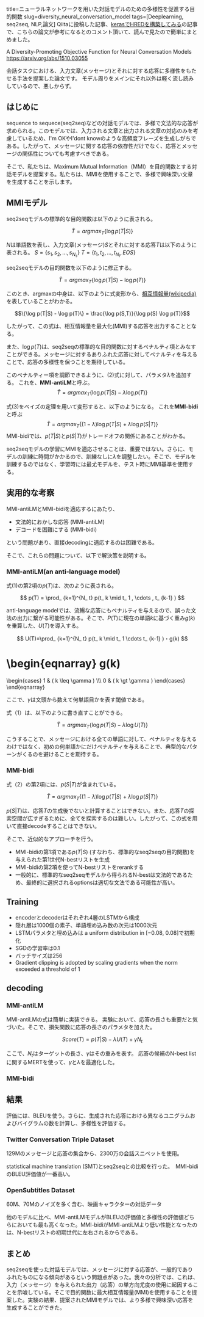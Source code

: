 title=ニューラルネットワークを用いた対話モデルのための多様性を促進する目的関数
slug=diversity_neural_conversation_model
tags=[Deeplearning, seq2seq, NLP,論文]
Qiitaに投稿した記事、[kerasでHREDを構築してみる](https://qiita.com/iss-f/items/0b5a2766e789213b42c1)の記事で、こちらの論文が参考になるとのコメント頂いて、読んで見たので簡単にまとめました。

A Diversity-Promoting Objective Function for Neural Conversation Models
https://arxiv.org/abs/1510.03055


会話タスクにおける、入力文章(メッセージ)とそれに対する応答に多様性をもたせる手法を提案した論文です。
モデル周りをメインにそれ以外は軽く流し読みしているので、悪しからず。

## はじめに
sequence to sequece(seq2seq)などの対話モデルでは、多様で文法的な応答が求められる。このモデルでは、入力される文章と出力される文章の対応のみを考慮しているため、I'm OKやI'dont knowのような高頻度フレーズを生成しがちである。したがって、メッセージに関する応答の依存性だけでなく、応答とメッセージの関係性についても考慮すべきである。

そこで、私たちは、Maximum Mutual Information（MMI）を目的関数とする対話モデルを提案する。私たちは、MMIを使用することで、多様で興味深い文章を生成することを示します。

## MMIモデル
seq2seqモデルの標準的な目的関数は以下のように表される。

$$\hat{T} = argmax_T\{\log p(T|S)\}$$

$N$は単語数を表し、入力文章(メッセージ)$S$とそれに対する応答$T$は以下のように表される。
$S = \{s_1, s_2, ..., s_{N_s} \}$
$T = \{t_1, t_2, ..., t_{N_t}, EOS\}$

seq2seqモデルの目的関数を以下のように修正する。

$$\hat{T} = argmax_T \{\log p(T|S) - \log p(T)\}$$

このとき、argmaxの中身は、以下のように式変形から、[相互情報量(wikipedia)](https://ja.wikipedia.org/wiki/%E7%9B%B8%E4%BA%92%E6%83%85%E5%A0%B1%E9%87%8F) を表していることがわかる。

$$\{\log p(T|S) - \log p(T)\} = \frac{\log p(S,T)}{\log p(S) \log p(T)}$$

したがって、この式は、相互情報量を最大化(MMI)する応答を出力することとなる。

また、$\log p(T)$は、seq2seqの標準的な目的関数に対するペナルティ項とみなすことができる。メッセージに対するありふれた応答に対してペナルティを与えることで、応答の多様性を保つことを期待している。

このペナルティー項を調節できるように、(2)式に対して、パラメタ$\lambda$を追加する。
これを、**MMI-antiLM**と呼ぶ。
$$\hat{T} = argmax_T \{\log p(T|S) - \lambda \log p(T)\} \tag{1}$$


式(3)をベイズの定理を用いて変形すると、以下のようになる。
これを**MMI-bidi**と呼ぶ
$$\hat{T} = argmax_T \{(1-\lambda)\log p(T|S) + \lambda \log p(S|T)\} \tag{2} $$
MMI-bidiでは、$p(T|S)$と$p(S|T)$がトレードオフの関係にあることがわかる。

seq2seqモデルの学習にMMIを適応させることは、重要ではない。さらに、モデルの訓練に時間がかかるので、訓練なしに$\lambda$を調整したい。そこで、モデルを訓練するのではなく、学習時には最尤モデルを、テスト時にMMI基準を使用する。



## 実用的な考察
MMI-antiLMとMMI-bidiを適応するにあたり、

- 文法的におかしな応答 (MMI-antiLM)
- デコードを困難にする (MMI-bidi)

という問題があり、直接decodingに適応するのは困難である。

そこで、これらの問題について、以下で解決策を説明する。

### MMI-antiLM(an anti-language model)
式(1)の第2項の$p(T)$は、次のように表される。

$$ p(T) = \prod_ {k=1}^{N_ t} p(t_ k \mid t_ 1 , \cdots , t_ {k-1} ) $$

anti-language modelでは、流暢な応答にもペナルティを与えるので、誤った文法の出力に繋がる可能性がある。そこで、$P(T)$に現在の単語$k$に基づく重み$g(k)$を乗算した、$U(T)$を導入する。

$$ U(T)=\prod_ {k=1}^{N_ t} p(t_ k \mid t_ 1 \cdots t_ {k-1} )・g(k) $$

\begin{eqnarray}
g(k)
 =
  \begin{cases}
    1 & ( k \leq \gamma ) \\\\\\
    0 & ( k \gt \gamma )
  \end{cases}
\end{eqnarray}

ここで、$\gamma$は文頭から数えて何単語目かを表す閾値である。

式（1）は、以下のように書き直すことができる。

$$\hat{T} = argmax_T \{\log p(T|S) - \lambda \log U(T) \}$$

こうすることで、メッセージにおける全ての単語に対して、ペナルティを与えるわけではなく、初めの何単語かにだけペナルティを与えることで、典型的なパターンがくるのを避けることを期待する。


### MMI-bidi
式（2）の第2項には、$p(S|T)$が含まれている。

$$\hat{T} = argmax_T \{(1-\lambda)\log p(T|S) + \lambda \log p(S|T)\}$$

$p(S|T)$は、応答$T$の生成後でないと計算することはできない。また、応答$T$の探索空間が広すぎるために、全てを探索するのは難しい。したがって、この式を用いて直接decodeすることはできない。

そこで、近似的なアプローチを行う。

 - MMI-bidiの第1項である$p(T|S)$ (すなわち、標準的なseq2seqの目的関数)を与えられた第1世代N-bestリストを生成
 - MMI-bidiの第2項を使ってN-bestリストをrerankする
 - 一般的に、標準的なseq2seqモデルから得られるN-bestは文法的であるため、最終的に選択されるoptionsは適切な文法である可能性が高い。



## Training
- encoderとdecoderはそれぞれ4層のLSTMから構成
- 隠れ層は1000個の素子、単語埋め込み数の次元は1000次元
- LSTMパラメタと埋め込みは a uniform distribution in [−0.08, 0.08]で初期化
- SGDの学習率は0.1
- バッチサイズは256
- Gradient clipping is adopted by scaling gradients when the norm exceeded a threshold of 1

## decoding
### MMI-antiLM
MMI-antiLMの式は簡単に実装できる。
実験において、応答の長さも重要だと気づいた。そこで、損失関数に応答の長さのパラメタを加えた。

$$ Score(T) = p(T|S) - \lambda U(T) + \gamma N_t$$

ここで、$N_t$はターゲットの長さ、$\gamma$はその重みを表す。
応答の候補のN-best listに関するMERTを使って、$\gamma$と$\lambda$を最適化した。

### MMI-bidi



## 結果
評価には、BLEUを使う。さらに、生成された応答における異なるユニグラムおよびバイグラムの数を計算し、多様性を評価する。

### Twitter Conversation Triple Dataset
129Mのメッセージと応答の集合から、2300万の会話スニペットを使用。

statistical machine translation (SMT)とseq2seqとの比較を行った。　MMI-bidiのBLEU評価値が一番高い。

### OpenSubtitles Dataset
60M、70Mのノイズを多く含む、映画キャラクターの対話データ

他のモデルに比べ、MMI-antiLMモデルがBLEUの評価値と多様性の評価値どちらにおいても最も高くなった。MMI-bidiがMMI-antiLMより低い性能となったのは、N-bestリストの初期世代に左右されるからである。

## まとめ
seq2seqを使った対話モデルでは、メッセージに対する応答が、一般的でありふれたものになる傾向があるという問題点があった。我々の分析では、これは、入力（メッセージ）を与えられた出力（応答）の単方向尤度の使用に起因することを示唆している。そこで目的関数に最大相互情報量(MMI)を使用することを提案した。実験の結果、提案されたMMIモデルでは、より多様で興味深い応答を生成することができた。

